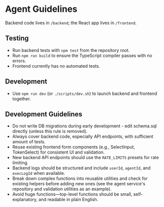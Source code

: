 # Agent Guidelines

Backend code lives in `/backend`; the React app lives in `/frontend`.

## Testing
- Run backend tests with `npm test` from the repository root.
- Run `npm run build` to ensure the TypeScript compiler passes with no errors.
- Frontend currently has no automated tests.

## Development
- Use `npm run dev` (or `./scripts/dev.sh`) to launch backend and frontend together.

## Development Guidelines
- Do not write DB migrations during early development - edit schema.sql directly (unless this rule is removed).
- Always cover backend code, especially API endpoints, with sufficient amount of tests.
- Reuse existing frontend form components (e.g., SelectInput, TokenSelect) for consistent UI and validation.
- New backend API endpoints should use the `RATE_LIMITS` presets for rate limiting.
- Backend logs should be structured and include `userId`, `agentId`, and `execLogId` when available.
- Break down complex functions into reusable utilities and check for existing helpers before adding new ones (see the agent service's repository and validation utilities as an example).
- Avoid huge functions—top-level functions should be small, self-explanatory, and readable in plain English.

